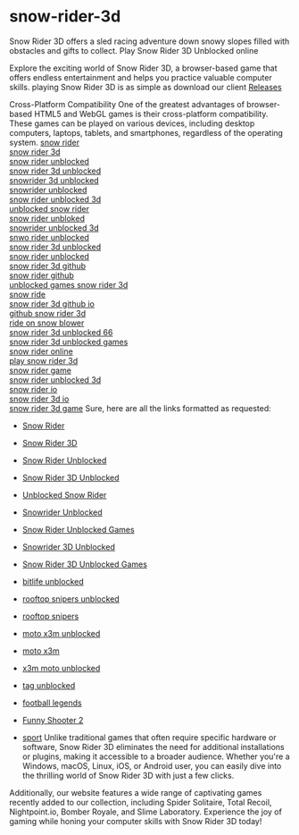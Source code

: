 # snow-rider-3d
Snow Rider 3D offers a sled racing adventure down snowy slopes filled with obstacles and gifts to collect. Play Snow Rider 3D Unblocked online 

Explore the exciting world of Snow Rider 3D, a browser-based game that offers endless entertainment and helps you practice valuable computer skills. playing Snow Rider 3D is as simple as download our client [Releases](../../releases)

Cross-Platform Compatibility One of the greatest advantages of browser-based HTML5 and WebGL games is their cross-platform compatibility. These games can be played on various devices, including desktop computers, laptops, tablets, and smartphones, regardless of the operating system.
[snow rider](../../releases)  
[snow rider 3d](../../releases)  
[snow rider unblocked](../../releases)  
[snow rider 3d unblocked](../../releases)  
[snowrider 3d unblocked](../../releases)  
[snowrider unblocked](../../releases)  
[snow rider unblocked 3d](../../releases)  
[unblocked snow rider](../../releases)  
[snow rider unbloked](../../releases)  
[snowrider unblocked 3d](../../releases)  
[snwo rider unblocked](../../releases)  
[snow rider 3d unblocked](../../releases)  
[snow rider unblocked](../../releases)  
[snow rider 3d github](../../releases)  
[snow rider github](../../releases)  
[unblocked games snow rider 3d](../../releases)  
[snow ride](../../releases)  
[snow rider 3d github io](../../releases)  
[github snow rider 3d](../../releases)  
[ride on snow blower](../../releases)  
[snow rider 3d unblocked 66](../../releases)  
[snow rider 3d unblocked games](../../releases)  
[snow rider online](../../releases)  
[play snow rider 3d](../../releases)  
[snow rider game](../../releases)  
[snow rider unblocked 3d](../../releases)  
[snow rider io](../../releases)  
[snow rider 3d io](../../releases)  
[snow rider 3d game](../../releases)
Sure, here are all the links formatted as requested:

- [Snow Rider](../../releases/)
- [Snow Rider 3D](../../releases/)
- [Snow Rider Unblocked](../../releases/)
- [Snow Rider 3D Unblocked](../../releases/)
- [Unblocked Snow Rider](../../releases/)
- [Snowrider Unblocked](../../releases/)
- [Snow Rider Unblocked Games](../../releases/)
- [Snowrider 3D Unblocked](../../releases/)
- [Snow Rider 3D Unblocked Games](../../releases/)
- [bitlife unblocked](../../releases/)
- [rooftop snipers unblocked](../../releases/)
- [rooftop snipers](../../releases/)
- [moto x3m unblocked](../../releases/)
- [moto x3m](../../releases/)
- [x3m moto unblocked](../../releases/)
- [tag unblocked](https://tagunblocked.pro/)
- [football legends](../../releases/)
- [Funny Shooter 2](../../releases/)


- [sport](../../releases)
Unlike traditional games that often require specific hardware or software, Snow Rider 3D eliminates the need for additional installations or plugins, making it accessible to a broader audience. Whether you're a Windows, macOS, Linux, iOS, or Android user, you can easily dive into the thrilling world of Snow Rider 3D with just a few clicks.

Additionally, our website features a wide range of captivating games recently added to our collection, including Spider Solitaire, Total Recoil, Nightpoint.io, Bomber Royale, and Slime Laboratory. Experience the joy of gaming while honing your computer skills with Snow Rider 3D today!
